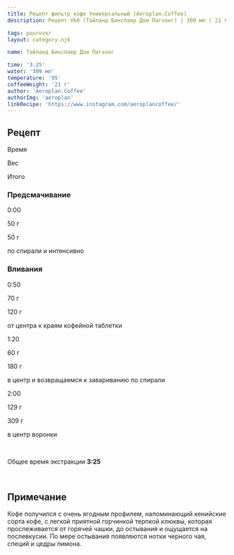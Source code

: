 ```yaml
---
title: Рецепт фильтр кофе Универсальный (Aeroplan.Coffee)
description: Рецепт V60 (Тайланд Бинспаер Дои Пагхонг) | 309 мл | 21 г

tags: pourover
layout: category.njk

name: Тайланд Бинспаер Дои Пагхонг

time: '3:25'
water: '309 мл'
temperature: '95'
coffeeWeight: '21 г'
author: 'Aeroplan.Coffee'
authorImg: 'aeroplan'
linkRecipe: 'https://www.instagram.com/aeroplancoffee/'
---
```


## Рецепт


<div class="time-line">

Время

Вес

Итого

</div>

### Предсмачивание

<div class="time-line">

0:00

50 г

50 г

</div>

<p class="time-note">по спирали и интенсивно</p>

### Вливания

<div class="time-line">

0:50

70 г

120 г

</div>

<p class="time-note">от центра к краям кофейной таблетки</p>


<div class="time-line">

1:20

60 г

180 г

</div>

<p class="time-note">в центр и возвращаемся к завариванию по спирали</p>

<div class="time-line">

2:00

129 г

309 г

</div>

<p class="time-note">в центр воронки</p>

<br>

Общее время экстракции __3:25__

<br>

<div class="info-warm">

## Примечание
Кофе получился с очень ягодным профилем, напоминающий кенийские сорта кофе, с легкой приятной горчинкой терпкой  клюквы, которая прослеживается от горячей чашки, до остывания и ощущается  на послевкусии.
По мере остывания появляются нотки черного чая, специй и цедры лимона.
</div>


